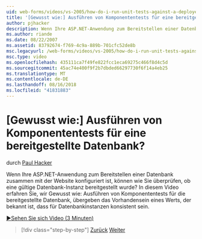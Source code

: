 ```yaml
---
uid: web-forms/videos/vs-2005/how-do-i-run-unit-tests-against-a-deployed-database
title: '[Gewusst wie:] Ausführen von Komponententests für eine bereitgestellte Datenbank? | Microsoft-Dokumentation'
author: pjhacker
description: Wenn Ihre ASP.NET-Anwendung zum Bereitstellen einer Datenbank zusammen mit der Website konfiguriert ist, können wie Sie überprüfen, ob eine gültige Datenbank-Instanz bereitgestellt wurde?...
ms.author: riande
ms.date: 08/22/2007
ms.assetid: 83792674-f769-4c9a-889b-701cfc52de8b
msc.legacyurl: /web-forms/videos/vs-2005/how-do-i-run-unit-tests-against-a-deployed-database
msc.type: video
ms.openlocfilehash: 435111ca7f49fe822fcc1eca69275c466f8d4c5d
ms.sourcegitcommit: 45ac74e400f9f2b7dbded66297730f6f14a4eb25
ms.translationtype: MT
ms.contentlocale: de-DE
ms.lasthandoff: 08/16/2018
ms.locfileid: "41831883"
---
```

<a name="how-do-i-run-unit-tests-against-a-deployed-database"></a>[Gewusst wie:] Ausführen von Komponententests für eine bereitgestellte Datenbank?
====================
durch [Paul Hacker](https://github.com/pjhacker)

Wenn Ihre ASP.NET-Anwendung zum Bereitstellen einer Datenbank zusammen mit der Website konfiguriert ist, können wie Sie überprüfen, ob eine gültige Datenbank-Instanz bereitgestellt wurde? In diesem Video erfahren Sie, wir Gewusst wie: Ausführen von Komponententests für die bereitgestellte Datenbank, übergeben das Vorhandensein eines Werts, der bekannt ist, dass für Datenbankinstanzen konsistent sein.

[&#9654;Sehen Sie sich Video (3 Minuten)](https://channel9.msdn.com/Blogs/ASP-NET-Site-Videos/how-do-i-run-unit-tests-against-a-deployed-database)

> [!div class="step-by-step"]
> [Zurück](how-do-i-deploy-a-web-application-during-a-team-build.md)
> [Weiter](how-do-i-enable-code-coverage-and-profiling-in-production-applications.md)
